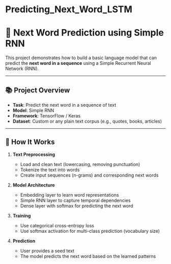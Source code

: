 # Predicting_Next_Word_LSTM
# 🔮 Next Word Prediction using Simple RNN

This project demonstrates how to build a basic language model that can predict the **next word in a sequence** using a Simple Recurrent Neural Network (RNN).

---

## 📚 Project Overview

- **Task**: Predict the next word in a sequence of text
- **Model**: Simple RNN
- **Framework**: TensorFlow / Keras
- **Dataset**: Custom or any plain text corpus (e.g., quotes, books, articles)

---

## 🧠 How It Works

1. **Text Preprocessing**  
   - Load and clean text (lowercasing, removing punctuation)
   - Tokenize the text into words
   - Create input sequences (n-grams) and corresponding next words

2. **Model Architecture**
   - Embedding layer to learn word representations
   - Simple RNN layer to capture temporal dependencies
   - Dense layer with softmax for predicting the next word

3. **Training**
   - Use categorical cross-entropy loss
   - Use softmax activation for multi-class prediction (vocabulary size)

4. **Prediction**
   - User provides a seed text
   - The model predicts the next word based on the learned patterns
